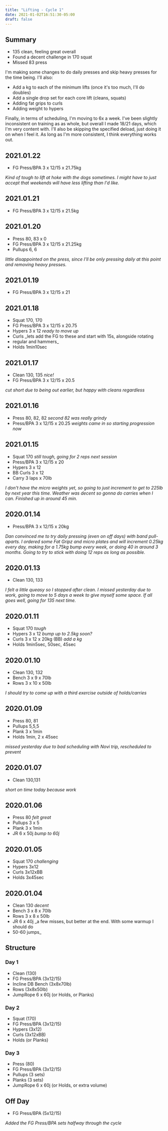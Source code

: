 ```yaml
---
title: "Lifting - Cycle 1"
date: 2021-01-02T16:51:30-05:00
draft: false
---
```


## Summary

* 135 clean, feeling great overall
* Found a decent challenge in 170 squat
* Missed 83 press

I'm making some changes to do daily presses and skip heavy presses for the time
being. I'll also:
 * Add a kg to each of the minimum lifts (once it's too much, I'll do doubles)
 * Add a single drop set for each core lift (cleans, squats)
 * Adding fat grips to curls
 * Adding weight to hypers

Finally, in terms of scheduling, I'm moving to 6x a week. I've been slightly
inconsistent on training as as whole, but overall I made 18/21 days, which I'm
very content with. I'll also be skipping the specified deload, just doing it on
when I feel it. As long as I'm more consistent, I think everything works out.

## 2021.01.22
* FG Press/BPA 3 x 12/15 x 21.75kg

_Kind of tough to lift at hoke with the dogs sometimes. I might have to just accept that weekends will have less lifting than I'd like._

## 2021.01.21
* FG Press/BPA 3 x 12/15 x 21.5kg

## 2021.01.20
* Press 80, 83 x 0
* FG Press/BPA 3 x 12/15 x 21.25kg
* Pullups 6, 6

_little disappointed on the press, since I'll be only pressing daily at this
point and removing heavy presses._

## 2021.01.19
* FG Press/BPA 3 x 12/15 x 21

## 2021.01.18
* Squat 170, 170
* FG Press/BPA 3 x 12/15 x 20.75
* Hypers 3 x 12 _ready to move up_
* Curls _lets add the FG to these and start with 15s, alongside rotating
* regular and hammers_
* Holds 1min10sec 

## 2021.01.17
* Clean 130, 135 _nice!_
* FG Press/BPA 3 x 12/15 x 20.5

_cut short due to being out earlier, but happy with cleans regardless_

## 2021.01.16
* Press 80, 82, 82 _second 82 was really grindy_
* Press/BPA 3 x 12/15 x 20.25 _weights came in so starting progression now_

## 2021.01.15
* Squat 170 _still tough, going for 2 reps next session_
* Press/BPA 3 x 12/15 x 20
* Hypers 3 x 12
* BB Curls 3 x 12
* Carry 3 laps x 70lb

_I don't have the micro weights yet, so going to just increment to get to 225lb
by next year this time. Weather was decent so gonna do carries when I can.
Finished up in around 45 min._

## 2020.01.14
* Press/BPA 3 x 12/15 x 20kg

_Dan convinced me to try daily pressing (even on off days) with band
pull-aparts. I ordered some Fat Gripz and micro plates and will increment
0.25kg every day, making for a 1.75kg bump every week, or doing 40 in around 3
months. Going to try to stick with doing 12 reps as long as possible._

## 2020.01.13
* Clean 130, 133

_I felt a little queasy so I stopped after clean. I missed yesterday due to
work, going to move to 5 days a week to give myself some space. If all goes
well, going for 135 next time._

## 2020.01.11
* Squat 170 _tough_
* Hypers 3 x 12 _bump up to 2.5kg soon?_
* Curls 3 x 12 x 20kg (BB) _add a kg_
* Holds 1min5sec, 50sec, 45sec

## 2020.01.10
* Clean 130, 132
* Bench 3 x 9 x 70lb
* Rows 3 x 10 x 50lb

_I should try to come up with a third exercise outside of holds/carries_

## 2020.01.09
* Press 80, 81
* Pullups 5,5,5
* Plank 3 x 1min
* Holds 1min, 2 x 45sec

_missed yesterday due to bad scheduling with Novi trip, rescheduled to prevent_

## 2020.01.07
* Clean 130,131

_short on time today because work_

## 2020.01.06
* Press 80 _felt great_
* Pullups 3 x 5
* Plank 3 x 1min
* JR 6 x 50j _bump to 60j_

## 2020.01.05
* Squat 170 _challenging_
* Hypers 3x12
* Curls 3x12xBB
* Holds 3x45sec

## 2020.01.04
* Clean 130 _decent_
* Bench 3 x 8 x 70lb
* Rows 3 x 8 x 50lb
* JR 6 x 40j _a few misses, but better at the end. With some warmup I should do
* 50-60 jumps_

## Structure

### Day 1
* Clean (130)
* FG Press/BPA (3x12/15)
* Incline DB Bench (3x8x70lb)
* Rows (3x8x50lb)
* JumpRope 6 x 60j (or Holds, or Planks)

### Day 2
* Squat (170)
* FG Press/BPA (3x12/15)
* Hypers (3x12)
* Curls (3x12xBB)
* Holds (or Planks)

### Day 3
* Press (80)
* FG Press/BPA (3x12/15)
* Pullups (3 sets)
* Planks (3 sets)
* JumpRope 6 x 60j (or Holds, or extra volume)

## Off Day
* FG Press/BPA (5x12/15)

_Added the FG Press/BPA sets halfway through the cycle_
